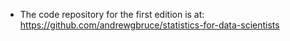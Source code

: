 - The code repository for the first edition is at: https://github.com/andrewgbruce/statistics-for-data-scientists
